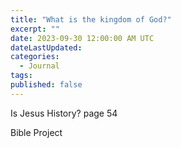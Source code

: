 ```yaml
---
title: "What is the kingdom of God?"
excerpt: ""
date: 2023-09-30 12:00:00 AM UTC
dateLastUpdated: 
categories:
  - Journal
tags: 
published: false
---
```


Is Jesus History? page 54

Bible Project


